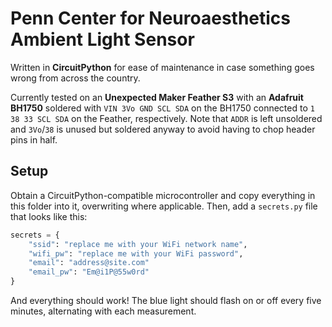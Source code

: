 # Penn Center for Neuroaesthetics Ambient Light Sensor

Written in **CircuitPython** for ease of maintenance in case something goes wrong from across the country.

Currently tested on an **Unexpected Maker Feather S3** with an **Adafruit BH1750** soldered with `VIN 3Vo GND SCL SDA` on the BH1750 connected to `1 38 33 SCL SDA` on the Feather, respectively. Note that `ADDR` is left unsoldered and `3Vo`/`38` is unused but soldered anyway to avoid having to chop header pins in half.

## Setup

Obtain a CircuitPython-compatible microcontroller and copy everything in this folder into it, overwriting where applicable. Then, add a `secrets.py` file that looks like this:
```python
secrets = {
    "ssid": "replace me with your WiFi network name",
    "wifi_pw": "replace me with your WiFi password",
    "email": "address@site.com"
    "email_pw": "Em@i1P@55w0rd"
}
```
And everything should work! The blue light should flash on or off every five minutes, alternating with each measurement.
